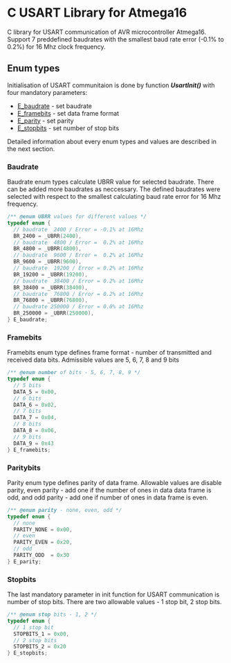 # C USART Library for Atmega16

C library for USART communication of AVR microcontroller Atmega16. Support 7 preddefined baudrates with the smallest baud rate error (-0.1% to 0.2%) for 16 Mhz clock frequency.

## Enum types

Initialisation of USART communitaion is done by function <i><b>UsartInit()</b></i> with four mandatory parameters:
- [E_baudrate](#baudrate) - set baudrate
- [E_framebits](#framebits) - set data frame format
- [E_parity](#paritybits) - set parity
- [E_stopbits](#stopbits) - set number of stop bits

Detailed information about every enum types and values are described in the next section.
### Baudrate
Baudrate enum types calculate UBRR value for selected baudrate. There can be added more baudrates as neccessary. The defined baudrates were selected with respect to the smallest calculating baud rate error for 16 Mhz frequency. 
```c
/** @enum UBRR values for different values */
typedef enum {
  // baudrate  2400 / Error = -0.1% at 16Mhz
  BR_2400 = _UBRR(2400),
  // baudrate  4800 / Error =  0.2% at 16Mhz
  BR_4800 = _UBRR(4800),
  // baudrate  9600 / Error =  0.2% at 16Mhz
  BR_9600 = _UBRR(9600),
  // baudrate  19200 / Error = 0.2% at 16Mhz
  BR_19200 = _UBRR(19200),
  // baudrate  38400 / Error = 0.2% at 16Mhz
  BR_38400 = _UBRR(38400),
  // baudrate  76800 / Error = 0.2% at 16Mhz
  BR_76800 = _UBRR(76800),
  // baudrate 250000 / Error = 0.0% at 16Mhz
  BR_250000 = _UBRR(250000),
} E_baudrate;
```
### Framebits
Framebits enum type defines frame format - number of transmitted and received data bits. Admissible values are 5, 6, 7, 8 and 9 bits
```c
/** @enum number of bits - 5, 6, 7, 8, 9 */
typedef enum {
  // 5 bits
  DATA_5 = 0x00,
  // 6 bits
  DATA_6 = 0x02,
  // 7 bits
  DATA_7 = 0x04,
  // 8 bits
  DATA_8 = 0x06,
  // 9 bits
  DATA_9 = 0x43
} E_framebits;
```
### Paritybits
Parity enum type defines parity of data frame. Allowable values are disable parity, even parity - add one if the number of ones in data data frame is odd, and odd parity - add one if number of ones in data frame is even.
```c
/** @enum parity - none, even, odd */
typedef enum {
  // none
  PARITY_NONE = 0x00,
  // even
  PARITY_EVEN = 0x20,
  // odd
  PARITY_ODD  = 0x30
} E_parity;
```
### Stopbits
The last mandatory parameter in init function for USART communication is number of stop bits. There are two allowable values - 1 stop bit, 2 stop bits.
```c
/** @enum stop bits - 1, 2 */
typedef enum {
  // 1 stop bit
  STOPBITS_1 = 0x00,
  // 2 stop bits
  STOPBITS_2 = 0x20
} E_stopbits;
```
